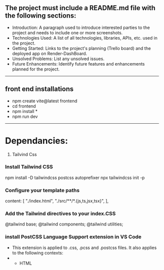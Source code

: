 ## The project must include a README.md file with the following sections:
- Introduction: A paragraph used to introduce interested parties to the project and needs to include one or more screenshots.
- Technologies Used: A list of all technologies, libraries, APIs, etc. used in the project.
- Getting Started: Links to the project's planning (Trello board) and the deployed app on Render-DashBoard.
- Unsolved Problems: List any unsolved issues.
- Future Enhancements: Identify future features and enhancements planned for the project.
------------------------------------------------------------------------
## front end installations
* npm create vite@latest frontend
* cd frontend
* npm install *
* npm run dev
----------------------------------------------------------------------
# Dependancies:
1.  Tailvind Css
### Install Tailwind CSS
npm install -D tailwindcss postcss autoprefixer
npx tailwindcss init -p

### Configure your template paths
content: [
    "./index.html",
    "./src/**/*.{js,ts,jsx,tsx}",
  ],

### Add the Tailwind directives to your index.CSS
@tailwind base;
@tailwind components;
@tailwind utilities;

### install PostCSS Language Support extension in VS Code
- This extension is applied to .css, .pcss and .postcss files. It also applies to the following contexts:
- * HTML <style> elements.
- * Markdown css and pcss code blocks.

2. React-router-dom
### Installation
npm install react-router-dom

3. React Icons
npm install react-icons --save

4. Axios installation
npm install axios
----------------------------------------------------------------------
## API from backend
api =https://mern-project-backend-58df.onrender.com/books